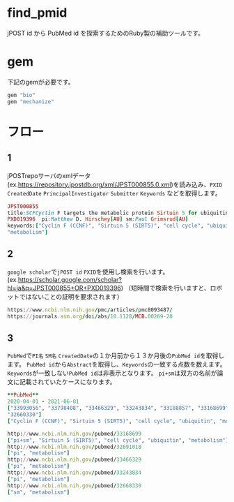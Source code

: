 # find_pmid
jPOST id から PubMed id を探索するためのRuby製の補助ツールです。
# gem
下記のgemが必要です。
```ruby
gem "bio"
gem "mechanize"
```
# フロー
## 1
jPOSTrepoサーバのxmlデータ(ex.https://repository.jpostdb.org/xml/JPST000855.0.xml)を読み込み、`PXID` `CreatedDate` `PrincipalInvestigator` `Submitter` `Keywords` などを取得します。

```ruby
JPST000855
title:SCFCyclin F targets the metabolic protein Sirtuin 5 for ubiquitination
PXD019396  pi:Matthew D. Hirschey[AU] sm:Paul Grimsrud[AU]
keywords:["Cyclin F (CCNF)", "Sirtuin 5 (SIRT5)", "cell cycle", "ubiquitin", 
"metabolism"]
```
## 2
`google scholar`で`jPOST id` `PXID`を使用し検索を行います。
(ex.https://scholar.google.com/scholar?hl=ja&q=JPST000855+OR+PXD019396)
（短時間で検索を行いますと、ロボットではないことの証明を要求されます）
```ruby
https://www.ncbi.nlm.nih.gov/pmc/articles/pmc8093487/
https://journals.asm.org/doi/abs/10.1128/MCB.00269-20
```
## 3
`PubMed`で`PI名` `SM名` `CreatedDate`の１か月前から１３か月後の`PubMed id`を取得します。
`PubMed id`から`Abstract`を取得し、`Keywords`の一致する点数を数えます。
`Keywords`が一致しない`PubMed id`は非表示となります。
`pi+sm`は双方の名前が論文に記載されていたケースになります。
```ruby
**PubMed**
2020-04-01 - 2021-06-01
["33993056", "33798408", "33466329", "33243834", "33188857", "33168699", "32865009", "32691018", "33529682", 
"32660330"]
["Cyclin F (CCNF)", "Sirtuin 5 (SIRT5)", "cell cycle", "ubiquitin", "metabolism"]

http://www.ncbi.nlm.nih.gov/pubmed/33168699
["pi+sm", "Sirtuin 5 (SIRT5)", "cell cycle", "ubiquitin", "metabolism"]
http://www.ncbi.nlm.nih.gov/pubmed/32691018
["pi", "metabolism"]
http://www.ncbi.nlm.nih.gov/pubmed/33466329
["pi", "metabolism"]
http://www.ncbi.nlm.nih.gov/pubmed/33243834
["pi", "metabolism"]
http://www.ncbi.nlm.nih.gov/pubmed/32660330
["sm", "metabolism"]
```

